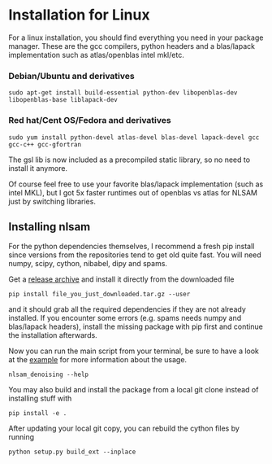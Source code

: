 # Installation for Linux

For a linux installation, you should find everything you need in your package manager.
These are the gcc compilers, python headers and a blas/lapack implementation such as atlas/openblas intel mkl/etc.

### Debian/Ubuntu and derivatives

```shell
sudo apt-get install build-essential python-dev libopenblas-dev libopenblas-base liblapack-dev
```

### Red hat/Cent OS/Fedora and derivatives

```shell
sudo yum install python-devel atlas-devel blas-devel lapack-devel gcc gcc-c++ gcc-gfortran
```

The gsl lib is now included as a precompiled static library, so no need to install it anymore.

Of course feel free to use your favorite blas/lapack implementation (such as intel MKL),
but I got 5x faster runtimes out of openblas vs atlas for NLSAM just by switching libraries.

## Installing nlsam

For the python dependencies themselves, I recommend a fresh pip install since versions from the repositories tend to get old quite fast.
You will need numpy, scipy, cython, nibabel, dipy and spams.

Get a [release archive](https://github.com/samuelstjean/nlsam/releases) and install it directly from the downloaded file

```shell
pip install file_you_just_downloaded.tar.gz --user
```

and it should grab all the required dependencies if they are not already installed.
If you encounter some errors (e.g. spams needs numpy and blas/lapack headers), install the missing package with pip first and continue the installation afterwards.

Now you can run the main script from your terminal, be sure to have a look at the [example](https://github.com/samuelstjean/nlsam/tree/master/example) for more information about the usage.

```shell
nlsam_denoising --help
```

You may also build and install the package from a local git clone instead of installing stuff with

```shell
pip install -e .
```

After updating your local git copy, you can rebuild the cython files by running

```shell
python setup.py build_ext --inplace
```
